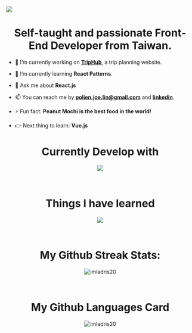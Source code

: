 <img src="https://imgur.com/cKVExbW.gif">

<h1 align="center">Self-taught and passionate Front-End Developer from Taiwan.</h1>

- 🔭 I’m currently working on **[TripHub](https://triphub.web.app/)**, a trip planning website.

- 🌱 I’m currently learning **React Patterns**.

- 💬 Ask me about **React.js**

- 📫 You can reach me by **polien.joe.lin@gmail.com** and **[linkedin](https://linkedin.com/in/polienlin)**.

- ⚡ Fun fact: **Peanut Mochi is the best food in the world!**

- 👉 Next thing to learn: **Vue.js**

<h1 align="center">Currently Develop with</h1>
<p align="center">
  <a href="https://skillicons.dev">
    <img src="https://skillicons.dev/icons?i=react,vite,js,html,css,firebase,gcp,git,tailwind,styledcomponents,vscode" />
  </a>
</p>

<br>

<h1 align="center">Things I have learned</h1>
<p align="center">
  <a href="https://skillicons.dev">
    <img src="https://skillicons.dev/icons?i=babel,c,figma,nodejs,nextjs,postman,ts,bash,github,materialui,postgres" />
  </a>
</p>

<!-- <p>&nbsp;<img align="center" src="https://github-readme-stats.vercel.app/api?username=imladris20&show_icons=true&locale=en" alt="imladris20" /></p> -->

<br>

<h1 align="center">My Github Streak Stats:</h1>
<p align="center">
  <img align="center" src="https://github-readme-streak-stats.herokuapp.com/?user=imladris20&" alt="imladris20" />
</p>

<br>

<h1 align="center">My Github Languages Card </h1>
<p align="center">
  <img align="center" src="https://github-readme-stats.vercel.app/api/top-langs?username=imladris20&show_icons=true&locale=en&layout=compact" alt="imladris20" />
</p>
